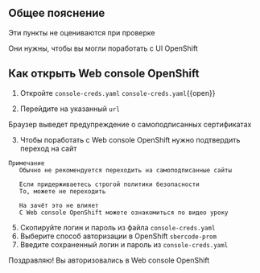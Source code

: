 ## Общее пояснение

Эти пункты не оцениваются при проверке

Они нужны, чтобы вы могли поработать с UI OpenShift

## Как открыть Web console OpenShift

1. Откройте `console-creds.yaml`
   `console-creds.yaml`{{open}}

2. Перейдите на указанный `url`

Браузер выведет предупреждение о самоподписанных сертификатах

3. Чтобы поработать с Web console OpenShift нужно подтвердить переход на сайт

```text
Примечание
   Обычно не рекомендуется переходить на самоподписанные сайты
   
   Если придерживаетесь строгой политики безопасности
   То, можете не переходить
   
   На зачёт это не влияет
   С Web console OpenShift можете ознакомиться по видео уроку
```

5. Скопируйте логин и пароль из файла `console-creds.yaml`
6. Выберите способ авторизации в OpenShift `sbercode-prom`
7. Введите сохраненный логин и пароль из `console-creds.yaml`

Поздравляю! Вы авторизовались в Web console OpenShift